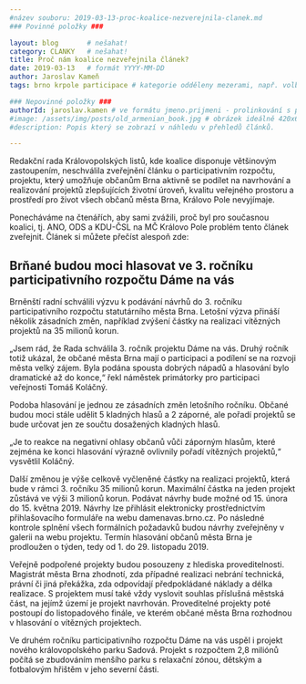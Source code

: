 ```yaml
---
#název souboru: 2019-03-13-proc-koalice-nezverejnila-clanek.md
### Povinné položky ###

layout: blog       # nešahat!
category: CLANKY   # nešahat!
title: Proč nám koalice nezveřejnila článek?
date: 2019-03-13   # formát YYYY-MM-DD
author: Jaroslav Kameň
tags: brno krpole participace # kategorie odděleny mezerami, např. volby zemědělství životní-prostředí piráti (viz https://jihomoravsky.pirati.cz/tags/)

### Nepovinné položky ###
authorId: jaroslav.kamen # ve formátu jmeno.prijmeni - prolinkování s profilem přes uid
#image: /assets/img/posts/old_armenian_book.jpg # obrázek ideálně 420x677px minifikovaný přes https://tinypng.com/
#description: Popis který se zobrazí v náhledu v přehledů článků.

---
```


Redakční rada Královopolských listů, kde koalice disponuje většinovým zastoupením, neschválila zveřejnění článku o participativním rozpočtu, projektu, který umožňuje občanům Brna aktivně se podílet na navrhování a realizování projektů zlepšujících životní úroveň, kvalitu veřejného prostoru a prostředí pro život všech občanů města Brna, Královo Pole nevyjímaje.

Ponecháváme na čtenářích, aby sami zvážili, proč byl pro současnou koalici, tj. ANO, ODS a KDU-ČSL na MČ Královo Pole problém tento článek zveřejnit. Článek si můžete přečíst alespoň zde:
    
<h2>Brňané budou moci hlasovat ve 3. ročníku participativního rozpočtu Dáme na vás</h2>
 
Brněnští radní schválili výzvu k podávání návrhů do 3. ročníku participativního rozpočtu statutárního města Brna. Letošní výzva přináší několik zásadních změn, například zvýšení částky na realizaci vítězných projektů na 35 milionů korun.
 
„Jsem rád, že Rada schválila 3. ročník projektu Dáme na vás. Druhý ročník totiž ukázal, že občané města Brna mají o participaci a podílení se na rozvoji města velký zájem. Byla podána spousta dobrých nápadů a hlasování bylo dramatické až do konce,“ řekl náměstek primátorky pro participaci veřejnosti Tomáš Koláčný.
 
Podoba hlasování je jednou ze zásadních změn letošního ročníku. Občané budou moci stále udělit 5 kladných hlasů a 2 záporné, ale pořadí projektů se bude určovat jen ze součtu dosažených kladných hlasů.
 
„Je to reakce na negativní ohlasy občanů vůči záporným hlasům, které zejména ke konci hlasování výrazně ovlivnily pořadí vítězných projektů,“ vysvětlil Koláčný.
 
Další změnou je výše celkově vyčleněné částky na realizaci projektů, která bude v rámci 3. ročníku 35 milionů korun. Maximální částka na jeden projekt zůstává ve výši 3 milionů korun. Podávat návrhy bude možné od 15. února do 15. května 2019. Návrhy lze přihlásit elektronicky prostřednictvím přihlašovacího formuláře na webu damenavas.brno.cz. Po následné kontrole splnění všech formálních požadavků budou návrhy zveřejněny v galerii na webu projektu. Termín hlasování občanů města Brna je prodloužen o týden, tedy od 1. do 29. listopadu 2019.
 
Veřejně podpořené projekty budou posouzeny z hlediska proveditelnosti. Magistrát města Brna zhodnotí, zda případné realizaci nebrání technická, právní či jiná překážka, zda odpovídají předpokládané náklady a délka realizace. S projektem musí také vždy vyslovit souhlas příslušná městská část, na jejímž území je projekt navrhován. Proveditelné projekty poté postoupí do listopadového finále, ve kterém občané města Brna rozhodnou v hlasování o vítězných projektech.
 
Ve druhém ročníku participativního rozpočtu Dáme na vás uspěl i projekt nového královopolského parku Sadová. Projekt s rozpočtem 2,8 miliónů počítá se zbudováním menšího parku s relaxační zónou, dětským a fotbalovým hřištěm v jeho severní části. 
